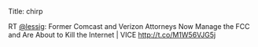 Title: chirp

RT <a href="http://twitter.com/lessig">@lessig</a>: Former Comcast and Verizon Attorneys Now Manage the FCC and Are About to Kill the Internet | VICE <a href="http://t.co/M1W56VJG5j">http://t.co/M1W56VJG5j</a>
